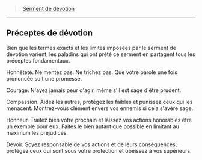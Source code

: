 ﻿---
!Generic
Id: paladin_devotion_hd.md#préceptes-de-dévotion
ParentLink: paladin_devotion_hd.md#serment-de-dévotion
Name: Préceptes de dévotion
ParentName: Serment de dévotion
NameLevel: 2
---
> [Serment de dévotion](hd_paladin_devotion.md)

---

## Préceptes de dévotion

Bien que les termes exacts et les limites imposées par le serment de dévotion varient, les paladins qui ont prêté ce serment en partagent tous les préceptes fondamentaux.

Honnêteté. Ne mentez pas. Ne trichez pas. Que votre parole une fois prononcée soit une promesse.

Courage. N'ayez jamais peur d'agir, même s'il est sage d'être prudent.

Compassion. Aidez les autres, protégez les faibles et punissez ceux qui les menacent. Montrez-vous clément envers vos ennemis si cela s'avère sage.

Honneur. Traitez bien votre prochain et laissez vos actions honorables être un exemple pour eux. Faites le bien autant que possible en limitant au maximum les préjudices.

Devoir. Soyez responsable de vos actions et de leurs conséquences, protégez ceux qui sont sous votre protection et obéissez à vos supérieurs.

